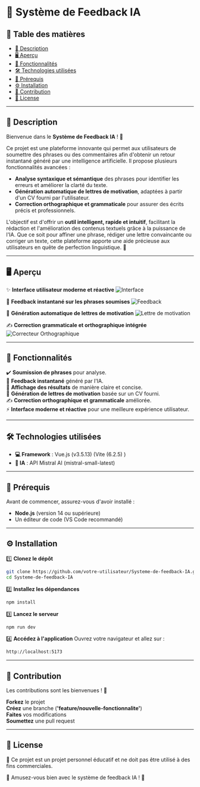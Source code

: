 # 💬 Système de Feedback IA

## 📜 Table des matières

- [📖 Description](#-description)
- [🖥️ Aperçu](#-aperçu)
- [🚀 Fonctionnalités](#-fonctionnalités)
- [🛠️ Technologies utilisées](#-technologies-utilisées)
- [📌 Prérequis](#-prérequis)
- [⚙️ Installation](#-installation)
- [🤝 Contribution](#-contribution)
- [📄 License](#-license)

---

## 📖 Description  

Bienvenue dans le **Système de Feedback IA** ! 🚀  

Ce projet est une plateforme innovante qui permet aux utilisateurs de soumettre des phrases ou des commentaires afin d'obtenir un retour instantané généré par une intelligence artificielle. Il propose plusieurs fonctionnalités avancées :  

- **Analyse syntaxique et sémantique** des phrases pour identifier les erreurs et améliorer la clarté du texte.  
- **Génération automatique de lettres de motivation**, adaptées à partir d'un CV fourni par l'utilisateur.  
- **Correction orthographique et grammaticale** pour assurer des écrits précis et professionnels.  

L'objectif est d'offrir un **outil intelligent, rapide et intuitif**, facilitant la rédaction et l'amélioration des contenus textuels grâce à la puissance de l'IA. Que ce soit pour affiner une phrase, rédiger une lettre convaincante ou corriger un texte, cette plateforme apporte une aide précieuse aux utilisateurs en quête de perfection linguistique. 🚀

---

## 🖥️ Aperçu
✨ **Interface utilisateur moderne et réactive**
![Interface](https://github.com/user-attachments/assets/20b4c540-fe63-40e0-a79e-7e3ed70caa9c)

📡 **Feedback instantané sur les phrases soumises**
![Feedback](https://github.com/user-attachments/assets/a950c2fd-6a9c-4af5-9b10-17a0399d88d0)

📄 **Génération automatique de lettres de motivation**
![Lettre de motivation](https://github.com/user-attachments/assets/07036855-7d8d-4437-8fbd-8ec23f7cd694)

✍️ **Correction grammaticale et orthographique intégrée**
![Correcteur Orthographique](https://github.com/user-attachments/assets/f4c9b3b9-07bd-4899-b554-2d1d621e5ae9)

---

## 🚀 Fonctionnalités

✔️ **Soumission de phrases** pour analyse.  
💬 **Feedback instantané** généré par l'IA.  
📌 **Affichage des résultats** de manière claire et concise.  
📄 **Génération de lettres de motivation** basée sur un CV fourni.  
✍️ **Correction orthographique et grammaticale** améliorée.  
⚡ **Interface moderne et réactive** pour une meilleure expérience utilisateur.  

---

## 🛠️ Technologies utilisées  

- **💻 Framework** : Vue.js (v3.5.13) (Vite (6.2.5) )  
- **🤖 IA** : API Mistral AI (mistral-small-latest)

---

## 📌 Prérequis

Avant de commencer, assurez-vous d'avoir installé :  

- **Node.js** (version 14 ou supérieure)  
- Un éditeur de code (VS Code recommandé)  

---

## ⚙️ Installation  

1️⃣ **Clonez le dépôt**  
```bash
git clone https://github.com/votre-utilisateur/Systeme-de-feedback-IA.git
cd Systeme-de-feedback-IA
```
2️⃣ **Installez les dépendances**

```bash
npm install
```
3️⃣ **Lancez le serveur**

```bash
npm run dev
```
4️⃣ **Accédez à l'application**
Ouvrez votre navigateur et allez sur :

```bash
http://localhost:5173
```

---

## 🤝 Contribution
Les contributions sont les bienvenues ! 🎉

**Forkez** le projet  
**Créez** une branche (**'feature/nouvelle-fonctionnalite'**)  
**Faites** vos modifications  
**Soumettez** une pull request  

---

## 📄 License
📌 Ce projet est un projet personnel éducatif et ne doit pas être utilisé à des fins commerciales.

🚀 Amusez-vous bien avec le système de feedback IA ! 🎉



